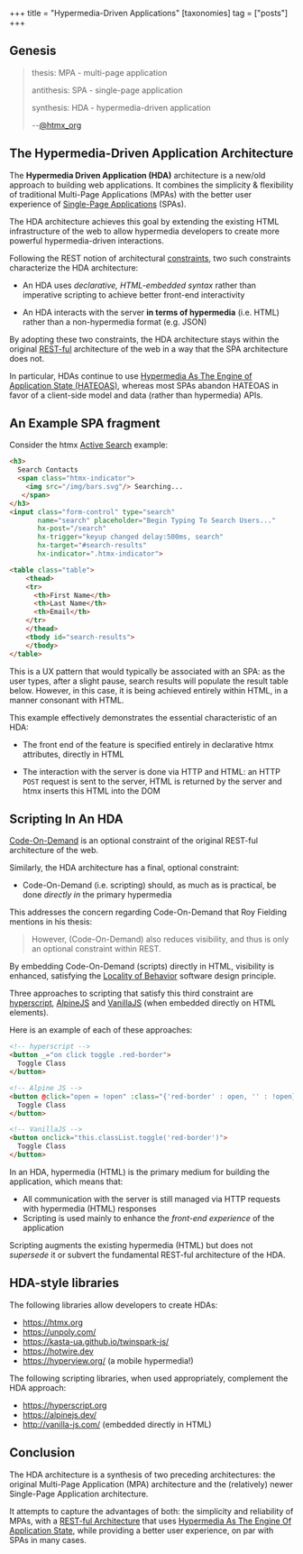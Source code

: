 +++
title = "Hypermedia-Driven Applications"
[taxonomies]
tag = ["posts"]
+++

## Genesis

> thesis: MPA - multi-page application
>
> antithesis: SPA -  single-page application
>
> synthesis: HDA - hypermedia-driven application
>
> \-\-[@htmx_org](https://twitter.com/htmx_org/status/1490318550170357760)

## The Hypermedia-Driven Application Architecture

The **Hypermedia Driven Application (HDA)** architecture is a new/old approach to building web applications.  It combines
the simplicity & flexibility of traditional Multi-Page Applications (MPAs) with the better user experience of 
[Single-Page Applications](https://en.wikipedia.org/wiki/Single-page_application) (SPAs).

The HDA architecture achieves this goal by extending the existing HTML infrastructure of the web to allow hypermedia
 developers to create more powerful hypermedia-driven interactions.
 
Following the REST notion of architectural [constraints](https://www.ics.uci.edu/~fielding/pubs/dissertation/rest_arch_style.htm),
two such constraints characterize the HDA architecture: 

* An HDA uses *declarative, HTML-embedded syntax* rather than imperative scripting to achieve better front-end interactivity

* An HDA interacts with the server **in terms of hypermedia** (i.e. HTML) rather than a non-hypermedia format (e.g. JSON)

By adopting these two constraints, the HDA architecture stays within the original 
[REST-ful](https://developer.mozilla.org/en-US/docs/Glossary/REST) architecture of the web in a way that the SPA architecture
does not.  

In particular, HDAs continue to use [Hypermedia As The Engine of Application State (HATEOAS)](@/essays/hateoas.md), whereas
most SPAs abandon HATEOAS in favor of a client-side model and data (rather than hypermedia) APIs.

## An Example SPA fragment

Consider the htmx [Active Search](@/examples/active-search.md) example:

```html
<h3> 
  Search Contacts 
  <span class="htmx-indicator"> 
    <img src="/img/bars.svg"/> Searching... 
   </span> 
</h3>
<input class="form-control" type="search" 
       name="search" placeholder="Begin Typing To Search Users..." 
       hx-post="/search" 
       hx-trigger="keyup changed delay:500ms, search" 
       hx-target="#search-results" 
       hx-indicator=".htmx-indicator">

<table class="table">
    <thead>
    <tr>
      <th>First Name</th>
      <th>Last Name</th>
      <th>Email</th>
    </tr>
    </thead>
    <tbody id="search-results">
    </tbody>
</table>
```

This is a UX pattern that would typically be associated with an SPA: as the user types, after a slight pause, search 
results will populate the result table below.  However, in this case, it is being achieved entirely within HTML,
in a manner consonant with HTML.

This example effectively demonstrates the essential characteristic of an HDA:

* The front end of the feature is specified entirely in  declarative htmx attributes, directly in HTML

* The interaction with the server is done via HTTP and HTML: an HTTP `POST` request is sent to the server, HTML is 
  returned by the server and htmx inserts this HTML into the DOM

## Scripting In An HDA

[Code-On-Demand](https://www.ics.uci.edu/~fielding/pubs/dissertation/rest_arch_style.htm#sec_5_1_7) is an optional
constraint of the original REST-ful architecture of the web.

Similarly, the HDA architecture has a final, optional constraint:

* Code-On-Demand (i.e. scripting) should, as much as is practical, be done *directly in* the primary hypermedia

This addresses the concern regarding Code-On-Demand that Roy Fielding mentions in his thesis:

>  However, (Code-On-Demand) also reduces visibility, and thus is only an optional constraint within REST.

By embedding Code-On-Demand (scripts) directly in HTML, visibility is enhanced, satisfying the 
[Locality of Behavior](@/essays/locality-of-behaviour.md) software design principle.

Three approaches to scripting that satisfy this third constraint are [hyperscript](https://hyperscript.org), 
[AlpineJS](https://alpinejs.dev) and [VanillaJS](http://vanilla-js.com/) (when embedded directly on HTML elements).

Here is an example of each of these approaches:

```html
<!-- hyperscript -->
<button _="on click toggle .red-border">
  Toggle Class
</button>

<!-- Alpine JS -->
<button @click="open = !open" :class="{'red-border' : open, '' : !open}">
  Toggle Class
</button>

<!-- VanillaJS -->
<button onclick="this.classList.toggle('red-border')">
  Toggle Class
</button>
```

In an HDA, hypermedia (HTML) is the primary medium for building the application, which means that:

* All communication with the server is still managed via HTTP requests with hypermedia (HTML) responses
* Scripting is used mainly to enhance the *front-end experience* of the application

Scripting augments the existing hypermedia (HTML) but does not *supersede* it or subvert the fundamental REST-ful
architecture of the HDA.

## HDA-style libraries

The following libraries allow developers to create HDAs:

* <https://htmx.org>
* <https://unpoly.com/>
* <https://kasta-ua.github.io/twinspark-js/>
* <https://hotwire.dev>
* <https://hyperview.org/> (a mobile hypermedia!)

The following scripting libraries, when used appropriately, complement the HDA approach:

* <https://hyperscript.org>
* <https://alpinejs.dev/>
* <http://vanilla-js.com/> (embedded directly in HTML)

## Conclusion

The HDA architecture is a synthesis of two preceding architectures: the original Multi-Page Application (MPA) architecture
 and the (relatively) newer Single-Page Application architecture.  

It attempts to capture the advantages of both: the simplicity and reliability of MPAs, with a 
[REST-ful Architecture](https://developer.mozilla.org/en-US/docs/Glossary/REST) that uses 
[Hypermedia As The Engine Of Application State](@/essays/hateoas.md), while providing a better user experience, on par
with SPAs in many cases.
